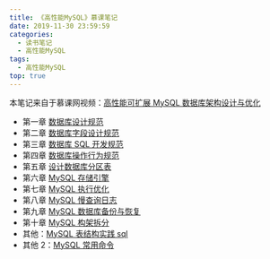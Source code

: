 ```yaml
---
title: 《高性能MySQL》慕课笔记
date: 2019-11-30 23:59:59
categories:
  - 读书笔记
  - 高性能MySQL
tags:
  - 高性能MySQL
top: true
---
```


本笔记来自于慕课网视频：[高性能可扩展 MySQL 数据库架构设计与优化](https://coding.imooc.com/class/79.html)

- 第一章 [数据库设计规范](/2019/06/23/读书笔记/《高性能MySQL》/1.数据库设计规范/index.html)
- 第二章 [数据库字段设计规范](/2019/06/22/读书笔记/《高性能MySQL》/2.数据库字段设计规范/index.html)
- 第三章 [数据库 SQL 开发规范](/2019/06/21/读书笔记/《高性能MySQL》/3.数据库SQL开发规范/index.html)
- 第四章 [数据库操作行为规范](/2019/06/20/读书笔记/《高性能MySQL》/4.数据库操作行为规范/index.html)
- 第五章 [设计数据库分区表](/2019/06/19/读书笔记/《高性能MySQL》/5.设计数据库分区表/index.html)
- 第六章 [MySQL 存储引擎](/2019/06/18/读书笔记/《高性能MySQL》/6.MySQL存储引擎/index.html)
- 第七章 [MySQL 执行优化](/2019/06/17/读书笔记/《高性能MySQL》/7.MySQL执行计划优化/index.html)
- 第八章 [MySQL 慢查询日志](/2019/06/16/读书笔记/《高性能MySQL》/8.MySQL慢查日志/index.html)
- 第九章 [MySQL 数据库备份与恢复](/2019/06/15/读书笔记/《高性能MySQL》/9.数据库备份/index.html)
- 第十章 [MySQL 构架拆分](/2019/06/14/读书笔记/《高性能MySQL》/10.MySQL架构拆分/index.html)
- 其他：[MySQL 表结构实践 sql](/2019/06/12/读书笔记/《高性能MySQL》/20.数据库表结构实践/index.html)
- 其他 2：[MySQL 常用命令](/2019/06/13/读书笔记/《高性能MySQL》/11.MySQL常用命令/index.html)

<!-- More -->
